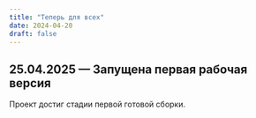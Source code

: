 ```yaml
---
title: "Теперь для всех"
date: 2024-04-20
draft: false
---
```


## 25.04.2025 — Запущена первая рабочая версия
<!--more-->
Проект достиг стадии первой готовой сборки. 

